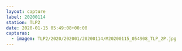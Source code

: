 ```yaml
---
layout: capture
label: 20200114
station: TLP2
date: 2020-01-15 05:49:08+00:00
capturas:
  - imagem: TLP2/2020/202001/20200114/M20200115_054908_TLP_2P.jpg
---
```

